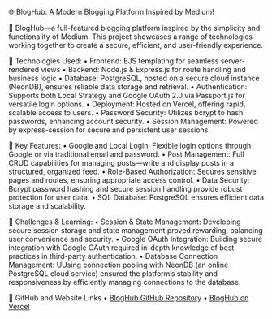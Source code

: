 🌐 BlogHub: A Modern Blogging Platform Inspired by Medium!

🔸 BlogHub—a full-featured blogging platform inspired by the simplicity and functionality of Medium. This project showcases a range of technologies working together to 
   create a secure, efficient, and user-friendly experience.

🔸 Technologies Used:
   • Frontend: EJS templating for seamless server-rendered views
   • Backend: Node.js & Express.js for route handling and business logic
   • Database: PostgreSQL, hosted on a secure cloud instance (NeonDB), ensures reliable data storage and retrieval.
   • Authentication: Supports both Local Strategy and Google OAuth 2.0 via Passport.js for versatile login options.
   • Deployment: Hosted on Vercel, offering rapid, scalable access to users.
   • Password Security: Utilizes bcrypt to hash passwords, enhancing account security.
   • Session Management: Powered by express-session for secure and persistent user sessions.

🔸 Key Features:
   • Google and Local Login: Flexible login options through Google or via traditional email and password.
   • Post Management: Full CRUD capabilities for managing posts—write and display posts in a structured, organized feed.
   • Role-Based Authorization: Secures sensitive pages and routes, ensuring appropriate access control.
   • Data Security: Bcrypt password hashing and secure session handling provide robust protection for user data.
   • SQL Database: PostgreSQL ensures efficient data storage and scalability.

🔸 Challenges & Learning:
   • Session & State Management: Developing secure session storage and state management proved rewarding, balancing user convenience and security.
   • Google OAuth Integration: Building secure integration with Google OAuth required in-depth knowledge of best practices in third-party authentication.
   • Database Connection Management: UUsing connection pooling with NeonDB (an online PostgreSQL cloud service) ensured the platform’s stability and responsiveness by 
     efficiently managing connections to the database.

🔸 GitHub and Website Links
   • [BlogHub GitHub Repository](https://github.com/akshithbilla/BlogHub)
   • [BlogHub on Vercel](https://bloghub-omega.vercel.app/)
